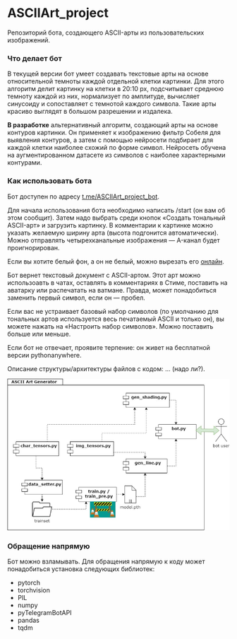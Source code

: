 # ASCIIArt_project

Репозиторий бота, создающего ASCII-арты из пользовательских изображений. 

### Что делает бот
В текущей версии бот умеет создавать текстовые арты на основе относительной темноты каждой отдельной клетки картинки. Для этого алгоритм делит картинку на клетки в 20:10 px, подсчитывает среднюю темноту каждой из них, нормализует по амплитуде, вычисляет синусоиду и сопоставляет с темнотой каждого символа. Такие арты красиво выглядят в большом разрешении и издалека.

**В разработке** альтернативный алгоритм, создающий арты на основе контуров картинки. Он применяет к изображению фильтр Собеля для выявления контуров, а затем с помощью нейросети подбирает для каждой клетки наиболее схожий по форме символ. Нейросеть обучена на аугментированном датасете из символов с наиболее характерными контурами.

### Как использовать бота
Бот доступен по адресу [t.me/ASCIIArt_project_bot](t.me/ASCIIArt_project_bot).

Для начала использования бота необходимо написать /start (он вам об этом сообщит). Затем надо выбрать среди кнопок «Создать тональный ASCII-арт» и загрузить картинку. В комментарии к картинке можно указать желаемую ширину арта (высота подгонится автоматически). Можно отправлять четырехканальные изображения — A-канал будет проигнорирован.

Если вы хотите белый фон, а он не белый, можно вырезать его [онлайн](https://www.adobe.com/express/feature/image/remove-background).

Бот вернет текстовый документ с ASCII-артом. Этот арт можно использоавть в чатах, оставлять в комментариях в Стиме, поставить на аватарку или распечатать на ватмане. Правда, может понадобиться заменить первый символ, если он — пробел.

Если вас не устраивает базовый набор символов (по умолчанию для тональных артов используется весь печатаемый ASCII и только он), вы можете нажать на «Настроить набор символов». Можно поставить больше или меньше.

Если бот не отвечает, проявите терпение: он живет на бесплатной версии pythonanywhere.

Описание структуры/архитектуры файлов с кодом: ... (надо ли?).

![](https://github.com/tadgeislamins/ASCIIArt_project/blob/main/files/ASCIIart.jpg)


### Обращение напрямую
Бот можно взламывать. Для обращения напрямую к коду может понадобиться установка следующих библиотек: 
* pytorch
* torchvision
* PIL
* numpy
* pyTelegramBotAPI
* pandas
* tqdm
